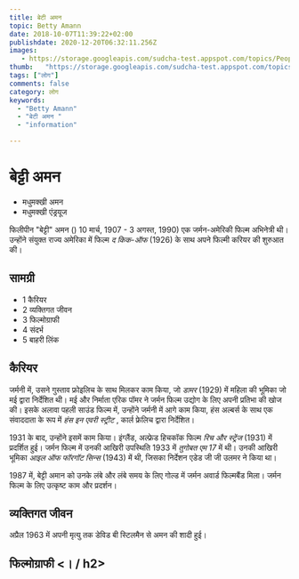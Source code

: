 ```yaml
---
title: बेटी अमन 
topic: Betty Amann
date: 2018-10-07T11:39:22+02:00
publishdate: 2020-12-20T06:32:11.256Z
images: 
   - https://storage.googleapis.com/sudcha-test.appspot.com/topics/People/betty_amann/1.jpeg
thumb:   "https://storage.googleapis.com/sudcha-test.appspot.com/topics/People/betty_amann/thumb.jpeg"
tags: ["लोग"]
comments: false
category: लोग
keywords: 
  - "Betty Amann"
  - "बेटी अमन "
  - "information"

---
```

<h1> बेट्टी अमन </h1> <p> </p> <ul> <li> मधुमक्खी अमन </li> <li> मधुमक्खी एंड्रयूज </li> </ul> <p> फिलीपीन "बेट्टी" अमन () 10 मार्च, 1907 - 3 अगस्त, 1990) एक जर्मन-अमेरिकी फिल्म अभिनेत्री थी। उन्होंने संयुक्त राज्य अमेरिका में फिल्म <i> द किक-ऑफ </i> (1926) के साथ अपने फिल्मी करियर की शुरुआत की। </p> <h2> सामग्री </h2> <ul> <li> 1 कैरियर </li > <li> 2 व्यक्तिगत जीवन </li> <li> 3 फिल्मोग्राफी </li> <li> 4 संदर्भ </li> <li> 5 बाहरी लिंक </li> </ul> <h2> कैरियर </h2 > <p> जर्मनी में, उसने गुस्ताव फ्रोइलिच के साथ मिलकर काम किया, जो <i> डामर </i> (1929) में महिला की भूमिका जो मई द्वारा निर्देशित थी। मई और निर्माता एरिक पॉमर ने जर्मन फिल्म उद्योग के लिए अपनी प्रतिभा की खोज की। इसके अलावा पहली साउंड फिल्म में, उन्होंने जर्मनी में आगे काम किया, हंस अल्बर्स के साथ एक संवाददाता के रूप में <i> हंस इन एवरी स्ट्रीट </i>, कार्ल फ्रेलिच द्वारा निर्देशित। </p> <p> 1931 के बाद, उन्होंने इसमें काम किया। इंग्लैंड, अल्फ्रेड हिचकॉक फिल्म <i> रिच और स्ट्रेंज </i> (1931) में प्रदर्शित हुई। जर्मन फिल्म में उनकी आखिरी उपस्थिति 1933 में <i> तुगोबत एम 17 </i> में थी। उनकी आखिरी भूमिका <i> आइल ऑफ फॉरगॉट सिन्स </i> (1943) में थी, जिसका निर्देशन एडेड जी जी उलमर ने किया था। </p> <p> 1987 में, बेट्टी अमान को उनके लंबे और लंबे समय के लिए गोल्ड में जर्मन अवार्ड फिल्मबैंड मिला। जर्मन फिल्म के लिए उत्कृष्ट काम और प्रदर्शन। </p> <h2> व्यक्तिगत जीवन </h2> <p> अप्रैल 1963 में अपनी मृत्यु तक डेविड बी स्टिलमैन से अमन की शादी हुई। </p> <h2> फिल्मोग्राफी <। / h2> 